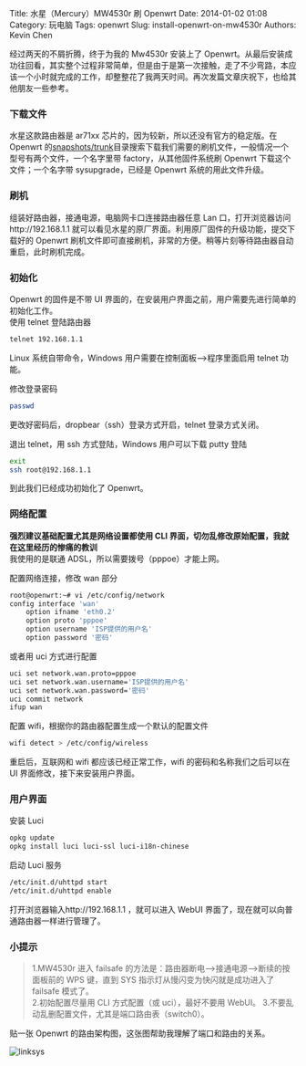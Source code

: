 Title: 水星（Mercury）MW4530r 刷 Openwrt
Date: 2014-01-02 01:08
Category: 玩电脑
Tags: openwrt
Slug: install-openwrt-on-mw4530r
Authors: Kevin Chen

经过两天的不屑折腾，终于为我的 Mw4530r 安装上了 Openwrt。从最后安装成功往回看，其实整个过程非常简单，但是由于是第一次接触，走了不少弯路，本应该一个小时就完成的工作，却整整花了我两天时间。再次发篇文章庆祝下，也给其他朋友一些参考。

### 下载文件

水星这款路由器是 ar71xx 芯片的，因为较新，所以还没有官方的稳定版。在 Openwrt 的[snapshots/trunk][1]目录搜索下载我们需要的刷机文件，一般情况一个型号有两个文件，一个名字里带 factory，从其他固件系统刷 Openwrt 下载这个文件；一个名字带 sysupgrade，已经是 Openwrt 系统的用此文件升级。

### 刷机

组装好路由器，接通电源，电脑网卡口连接路由器任意 Lan 口，打开浏览器访问http://192.168.1.1 就可以看见水星的原厂界面。利用原厂固件的升级功能，提交下载好的 Openwrt 刷机文件即可直接刷机，非常的方便。稍等片刻等待路由器自动重启，此时刷机完成。

### 初始化

Openwrt 的固件是不带 UI 界面的，在安装用户界面之前，用户需要先进行简单的初始化工作。  
使用 telnet 登陆路由器

```bash
telnet 192.168.1.1
```

Linux 系统自带命令，Windows 用户需要在控制面板-->程序里面启用 telnet 功能。

修改登录密码

```bash
passwd
```

更改好密码后，dropbear（ssh）登录方式开启，telnet 登录方式关闭。

退出 telnet，用 ssh 方式登陆，Windows 用户可以下载 putty 登陆

```bash
exit
ssh root@192.168.1.1
```

到此我们已经成功初始化了 Openwrt。

### 网络配置

**强烈建议基础配置尤其是网络设置都使用 CLI 界面，切勿乱修改原始配置，我就在这里经历的惨痛的教训**  
我使用的是联通 ADSL，所以需要拨号（pppoe）才能上网。

配置网络连接，修改 wan 部分

```bash
root@openwrt:~# vi /etc/config/network
config interface 'wan'
	option ifname 'eth0.2'
	option proto 'pppoe'
	option username 'ISP提供的用户名'
	option password '密码'
```

或者用 uci 方式进行配置

```bash
uci set network.wan.proto=pppoe
uci set network.wan.username='ISP提供的用户名'
uci set network.wan.password='密码'
uci commit network
ifup wan
```

配置 wifi，根据你的路由器配置生成一个默认的配置文件

```bash
wifi detect > /etc/config/wireless
```

重启后，互联网和 wifi 都应该已经正常工作，wifi 的密码和名称我们之后可以在 UI 界面修改，接下来安装用户界面。

### 用户界面

安装 Luci

```bash
opkg update
opkg install luci luci-ssl luci-i18n-chinese
```

启动 Luci 服务

```bash
/etc/init.d/uhttpd start
/etc/init.d/uhttpd enable
```

打开浏览器输入http://192.168.1.1 ，就可以进入 WebUI 界面了，现在就可以向普通路由器一样进行管理了。

### 小提示

> 1.MW4530r 进入 failsafe 的方法是：路由器断电-->接通电源-->断续的按面板前的 WPS 键，直到 SYS 指示灯从慢闪变为快闪就是成功进入了 failsafe 模式了。  
> 2.初始配置尽量用 CLI 方式配置（或 uci），最好不要用 WebUI。 3.不要乱动乱删配置文件，尤其是端口路由表（switch0）。

贴一张 Openwrt 的路由架构图，这张图帮助我理解了端口和路由的关系。

![linksys](https://ws1.sinaimg.cn/large/65f2a787ly1fxuvfpqw1gj20e70a5q3g.jpg)

[1]: http://downloads.openwrt.org/snapshots/trunk/ar71xx/
